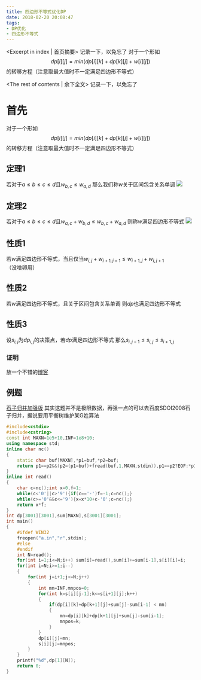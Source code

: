 ```yaml
---
title: 四边形不等式优化DP
date: 2018-02-20 20:08:47
tags:
- DP优化
- 四边形不等式
---
```

<Excerpt in index | 首页摘要> 
记录一下，以免忘了
对于一个形如
$$dp[i][j]=min(dp[i][k]+dp[k][j]+w[i][j])$$
的转移方程（注意取最大值时不一定满足四边形不等式）
<!-- more -->
<The rest of contents | 余下全文>
记录一下，以免忘了
# 首先
对于一个形如
$$dp[i][j]=min(dp[i][k]+dp[k][j]+w[i][j])$$
的转移方程（注意取最大值时不一定满足四边形不等式）

## 定理1
若对于$a \leq b\leq c \leq d$且$w_{b,c}\leq w_{a,d}$
那么我们称$w$关于区间包含关系单调
![](http://ou46et6i2.bkt.clouddn.com/1101696-20180220195000323-1743945977.png)
## 定理2
若对于$a \leq b\leq c \leq d$且$w_{a,c}+w_{b,d}\leq w_{b,c}+w_{a,d}$
则称$w$满足四边形不等式
![](http://ou46et6i2.bkt.clouddn.com/1101696-20180220195923187-15020794.png)
## 性质1
若$w$满足四边形不等式，当且仅当$w_{i,j}+w_{i+1,j+1}\leq w_{i+1,j}+w_{i,j+1}$
（没啥卵用）
## 性质2
若$w$满足四边形不等式，且关于区间包含关系单调
则$dp$也满足四边形不等式
## 性质3
设$s_{i,j}$为$dp_{i,j}$的决策点，若$dp$满足四边形不等式
那么$s_{i,j-1}\leq s_{i,j} \leq s_{i+1,j}$

### 证明
放一个不错的[博客](http://blog.csdn.net/noiau/article/details/72514812)
## 例题
[石子归并加强版](http://www.cnblogs.com/zwfymqz/p/8455716.html)
其实这题并不是极限数据，再强一点的可以去百度SDOI2008石子归并，据说要用平衡树维护某G姓算法
```c++
#include<cstdio>
#include<cstring>
const int MAXN=1e5+10,INF=1e8+10;
using namespace std;
inline char nc()
{
    static char buf[MAXN],*p1=buf,*p2=buf;
    return p1==p2&&(p2=(p1=buf)+fread(buf,1,MAXN,stdin)),p1==p2?EOF:*p1++;
}
inline int read()
{
    char c=nc();int x=0,f=1;
    while(c<'0'||c>'9'){if(c=='-')f=-1;c=nc();}
    while(c>='0'&&c<='9'){x=x*10+c-'0';c=nc();}
    return x*f;
}
int dp[3001][3001],sum[MAXN],s[3001][3001];
int main()
{
    #ifdef WIN32
    freopen("a.in","r",stdin);
    #else
    #endif
    int N=read();
    for(int i=1;i<=N;i++) sum[i]=read(),sum[i]+=sum[i-1],s[i][i]=i;
    for(int i=N;i>=1;i--) 
    {
        for(int j=i+1;j<=N;j++)
        {
            int mn=INF,mnpos=0;
            for(int k=s[i][j-1];k<=s[i+1][j];k++)
            {
                if(dp[i][k]+dp[k+1][j]+sum[j]-sum[i-1] < mn)
                {
                    mn=dp[i][k]+dp[k+1][j]+sum[j]-sum[i-1];
                    mnpos=k;
                }
            }
            dp[i][j]=mn;
            s[i][j]=mnpos;
        }
    } 
    printf("%d",dp[1][N]);
    return 0;
}
```